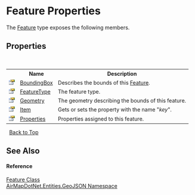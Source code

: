 # Feature Properties
 

The <a href="T_AirMapDotNet_Entities_GeoJSON_Feature">Feature</a> type exposes the following members.


## Properties
&nbsp;<table><tr><th></th><th>Name</th><th>Description</th></tr><tr><td>![Public property](media/pubproperty.gif "Public property")</td><td><a href="P_AirMapDotNet_Entities_GeoJSON_Feature_BoundingBox">BoundingBox</a></td><td>
Describes the bounds of this <a href="T_AirMapDotNet_Entities_GeoJSON_Feature">Feature</a>.</td></tr><tr><td>![Public property](media/pubproperty.gif "Public property")</td><td><a href="P_AirMapDotNet_Entities_GeoJSON_Feature_FeatureType">FeatureType</a></td><td>
The feature type.</td></tr><tr><td>![Public property](media/pubproperty.gif "Public property")</td><td><a href="P_AirMapDotNet_Entities_GeoJSON_Feature_Geometry">Geometry</a></td><td>
The geometry describing the bounds of this feature.</td></tr><tr><td>![Public property](media/pubproperty.gif "Public property")</td><td><a href="P_AirMapDotNet_Entities_GeoJSON_Feature_Item">Item</a></td><td>
Gets or sets the property with the name "*key*".</td></tr><tr><td>![Public property](media/pubproperty.gif "Public property")</td><td><a href="P_AirMapDotNet_Entities_GeoJSON_Feature_Properties">Properties</a></td><td>
Properties assigned to this feature.</td></tr></table>&nbsp;
<a href="#feature-properties">Back to Top</a>

## See Also


#### Reference
<a href="T_AirMapDotNet_Entities_GeoJSON_Feature">Feature Class</a><br /><a href="N_AirMapDotNet_Entities_GeoJSON">AirMapDotNet.Entities.GeoJSON Namespace</a><br />